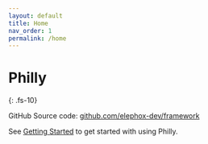 ```yaml
---
layout: default
title: Home
nav_order: 1
permalink: /home
---
```


# Philly
{: .fs-10}

GitHub Source code: [github.com/elephox-dev/framework](https://github.com/elephox-dev/framework)

See [Getting Started](/) to get started with using Philly.
